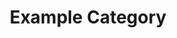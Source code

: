 ---
title: Example Category
description: A description of this category
image:

# Badge style
style:
    background: "#800080"
    color: "#fff"
---